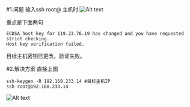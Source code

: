 #1.问题
输入ssh root@ 主机时
![Alt  text](https://upload-images.jianshu.io/upload_images/14827719-eb61c0b8d9411cb9.png?imageMogr2/auto-orient/strip%7CimageView2/2/w/1240)

重点是下面两句
```
ECDSA host key for 119.23.76.19 has changed and you have requested strict checking.
Host key verification failed.
```
目标主机密钥已更改，验证失败。

#2.解决方案
直接上图
```
ssh-keygen -R 192.168.233.14 #目标主机IP
ssh root@192.168.233.14
```
![Alt  text](https://upload-images.jianshu.io/upload_images/14827719-07a8a9311dda66a6.png?imageMogr2/auto-orient/strip%7CimageView2/2/w/1240)